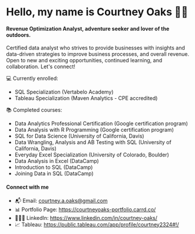 # Hello, my name is Courtney Oaks 👋🏼

#### **Revenue Optimization Analyst, adventure seeker and lover of the outdoors.**

Certified data analyst who strives to provide businesses with insights and data-driven strategies to improve business processes, and overall revenue.
Open to new and exciting opportunities, continued learning, and collaboration. Let's connect!

💻 Currently enrolled:
- SQL Specialization (Vertabelo Academy)
- Tableau Specialization (Maven Analytics - CPE accredited) 

📚 Completed courses:
- Data Analytics Professional Certification (Google certification program)
- Data Analysis with R Programming (Google certification program)
- SQL for Data Science (University of California, Davis)
- Data Wrangling, Analysis and AB Testing with SQL (University of California, Davis)
- Everyday Excel Specialization (University of Colorado, Boulder)
- Data Analysis in Excel (DataCamp)
- Introduction to SQL (DataCamp)
- Joining Data in SQL (DataCamp)

#### Connect with me
- 📬 Email: courtney.a.oaks@gmail.com
- 📊 Portfolio Page: https://courtneyoaks-portfolio.carrd.co/
- 👩🏻‍💻 LinkedIn: https://www.linkedin.com/in/courtney-oaks/
- 📈 Tableau: https://public.tableau.com/app/profile/courtney2324#!/
